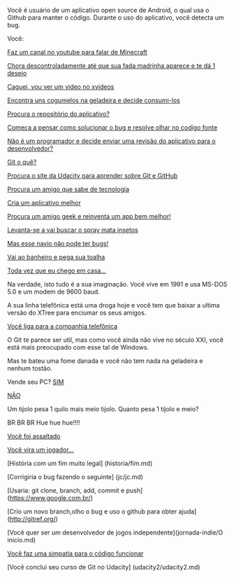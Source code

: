 Você é usuário de um aplicativo open source de Android, o qual usa o Github para manter o código. Durante o uso do
aplicativo, você detecta um bug.

Você:

[Faz um canal no youtube para falar de Minecraft](youtube/minecraft.md)

[Chora descontroladamente até que sua fada madrinha aparece e te dá 1 desejo](fada/fada.md)

[Caguei, vou ver um video no xvideos](xvideos/xvideos.md)

[Encontra uns cogumelos na geladeira e decide consumi-los](cogumelos/cogumelos.md)

[Procura o repositório do aplicativo?](colabora/colaborar.md)

[Começa a pensar como solucionar o bug e resolve olhar no codigo fonte](pesquisa/codFonte.md)

[Não é um programador e decide enviar uma revisão do aplicativo para o desenvolvedor?](revisa/revisar.md)

[Git o quê?](git/oque.md)

[Procura o site da Udacity para aprender sobre Git e GitHub](udacity/udacity.md)

[Procura um amigo que sabe de tecnologia](amigo/tecnologia.md)

[Cria um aplicativo melhor](cria/melhor.md)

[Procura um amigo geek e reinventa um app bem melhor!](amigo/incomodar/reinventar/reinventar-app.md)

[Levanta-se a vai buscar o spray mata insetos](spray/matainsetos.md)

[Mas esse navio não pode ter bugs!](titanic/iceberg.md)

[Vai ao banheiro e pega sua toalha](toalha/nave.md)

[Toda vez que eu chego em casa...](barata/baratadavizinha.md)

Na verdade, isto tudo é a sua imaginação. Você vive em 1991 e usa MS-DOS 5.0 e um modem de 9600 baud.

A sua linha telefônica está uma droga hoje e você tem que baixar a ultima versão do XTree para enciumar os seus amigos.

[Você liga para a companhia telefônica](telefonica/ocupado.md)

O Git te parece ser util, mas como você ainda não vive no século XXI, você está mais preocupado com esse tal de Windows.



Mas te bateu uma fome danada e você não tem nada na geladeira e nenhum tostão.

Vende seu PC?
[SIM](venda/sim.md)

[NÃO](nvenda/nao.md)

Um tijolo pesa 1 quilo mais meio tijolo. Quanto pesa 1 tijolo e meio?

BR BR BR Hue hue hue!!!!

[Você foi assaltado](ladrao/assalto.md)

[Você vira um jogador...](futebol/futebol.md)

[História com um fim muito legal] (historia/fim.md)

[Corrigiria o bug fazendo o seguinte] (jc/jc.md)

[Usaria: git clone, branch, add, commit e push] (https://www.google.com.br/)

[Crio um novo branch,olho o bug e uso o github para obter ajuda] (http://gitref.org/)

[Você quer ser um desenvolvedor de jogos independente](jornada-indie/O inicio.md)

[Você faz uma simpatia para o código funcionar](simpatia/simpatia.md)

[Você conclui seu curso de Git no Udacity] (udacity2/udacity2.md)
